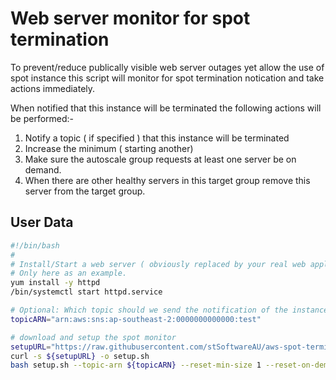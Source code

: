 # Web server monitor for spot termination

To prevent/reduce publically visible web server outages yet allow the use of spot instance this script will monitor for spot termination notication and take actions immediately.

When notified that this instance will be terminated the following actions will be performed:-
1. Notify a topic ( if specified ) that this instance will be terminated
2. Increase the minimum ( starting another)
3. Make sure the autoscale group requests at least one server be on demand.
4. When there are other healthy servers in this target group remove this server from the target group.

## User Data
```bash
#!/bin/bash
#
# Install/Start a web server ( obviously replaced by your real web application)
# Only here as an example.
yum install -y httpd
/bin/systemctl start httpd.service

# Optional: Which topic should we send the notification of the instance is about to be terminated.
topicARN="arn:aws:sns:ap-southeast-2:0000000000000:test"

# download and setup the spot monitor
setupURL="https://raw.githubusercontent.com/stSoftwareAU/aws-spot-termination-monitor/master/setup.sh"
curl -s ${setupURL} -o setup.sh
bash setup.sh --topic-arn ${topicARN} --reset-min-size 1 --reset-on-demand-base-capacity 0
```
